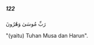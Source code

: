 ##### 122

<span class="ayah">رَبِّ مُوسَىٰ وَهَٰرُونَ</span>

<span class="ayah_translation">"(yaitu) Tuhan Musa dan Harun".</span>

